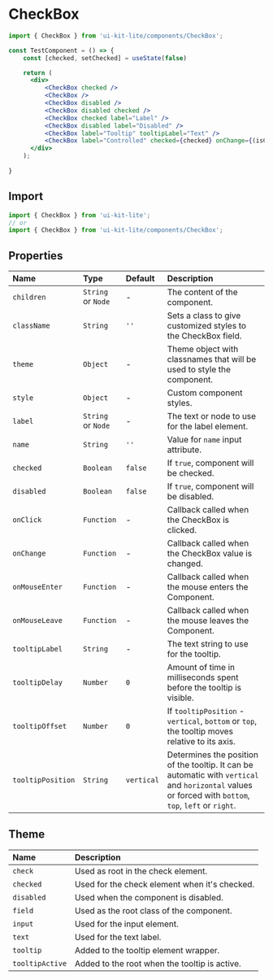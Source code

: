 # CheckBox

<!-- example -->
```jsx
import { CheckBox } from 'ui-kit-lite/components/CheckBox';

const TestComponent = () => {
    const [checked, setChecked] = useState(false)

    return (
      <div>
          <CheckBox checked /> 
          <CheckBox /> 
          <CheckBox disabled /> 
          <CheckBox disabled checked /> 
          <CheckBox checked label="Label" /> 
          <CheckBox disabled label="Disabled" /> 
          <CheckBox label="Tooltip" tooltipLabel="Text" /> 
          <CheckBox label="Controlled" checked={checked} onChange={(isChecked) => setChecked(isChecked)} />
      </div>
    );
  
}
```
## Import
```jsx
import { CheckBox } from 'ui-kit-lite';
// or
import { CheckBox } from 'ui-kit-lite/components/CheckBox';
```

## Properties

| Name                 | Type               | Default    | Description                                                                                                                                              |
|:---------------------|:-------------------|:-----------|:---------------------------------------------------------------------------------------------------------------------------------------------------------|
| `children`           | `String` or `Node` | -          | The content of the component.                                                                                                                            |
| `className`          | `String`           | `''`       | Sets a class to give customized styles to the CheckBox field.                                                                                            |
| `theme`              | `Object`           | -          | Theme object with classnames that will be used to style the component.                                                                                   |
| `style`              | `Object`           | -          | Custom component styles.                                                                                                                                 |
| `label`              | `String` or `Node` | -          | The text or node to use for the label element.                                                                                                           |
| `name`               | `String`           | `''`       | Value for `name` input attribute.                                                                                                                        |
| `checked`            | `Boolean`          | `false`    | If `true`, component will be checked.                                                                                                                    |
| `disabled`           | `Boolean`          | `false`    | If `true`, component will be disabled.                                                                                                                   | |
| `onClick`            | `Function`         | -          | Callback called when the CheckBox is clicked.                                                                                                            |
| `onChange`           | `Function`         | -          | Callback called when the CheckBox value is changed.                                                                                                      |
| `onMouseEnter`       | `Function`         | -          | Callback called when the mouse enters the Component.                                                                                                     |
| `onMouseLeave`       | `Function`         | -          | Callback called when the mouse leaves the Component.                                                                                                     |
| `tooltipLabel`       | `String`           | -          | The text string to use for the tooltip.                                                                                                                  |
| `tooltipDelay`       | `Number`           | `0`        | Amount of time in milliseconds spent before the tooltip is visible.                                                                                      |
| `tooltipOffset`      | `Number`           | `0`        | If `tooltipPosition` - `vertical`, `bottom` or `top`, the tooltip moves relative to its axis.                                                            |
| `tooltipPosition`    | `String`           | `vertical` | Determines the position of the tooltip. It can be automatic with `vertical` and `horizontal` values or forced with `bottom`, `top`, `left` or `right`.   |

## Theme

| Name            | Description                                   |
|:----------------|:----------------------------------------------|
| `check`         | Used as root in the check element.            |
| `checked`       | Used for the check element when it's checked. |
| `disabled`      | Used when the component is disabled.          |
| `field`         | Used as the root class of the component.      |
| `input`         | Used for the input element.                   |
| `text`          | Used for the text label.                      |
| `tooltip`       | Added to the tooltip element wrapper.         |
| `tooltipActive` | Added to the root when the tooltip is active. |
